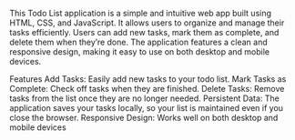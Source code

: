 This Todo List application is a simple and intuitive web app built using HTML, CSS, and JavaScript. It allows users to organize and manage their tasks efficiently. Users can add new tasks, mark them as complete, and delete them when they’re done. The application features a clean and responsive design, making it easy to use on both desktop and mobile devices.

Features
Add Tasks: Easily add new tasks to your todo list.
Mark Tasks as Complete: Check off tasks when they are finished.
Delete Tasks: Remove tasks from the list once they are no longer needed.
Persistent Data: The application saves your tasks locally, so your list is maintained even if you close the browser.
Responsive Design: Works well on both desktop and mobile devices
